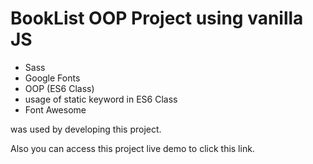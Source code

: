 <h1>BookList OOP Project using vanilla JS</h1>

<ul>
<li>Sass</li>
<li>Google Fonts</li>
<li>OOP (ES6 Class)</li>
<li>usage of static keyword in ES6 Class</li>
<li>Font Awesome</li>
</ul>

<p>was used by developing this project.</p>

<p>Also you can access this project live demo to click this link.</p>